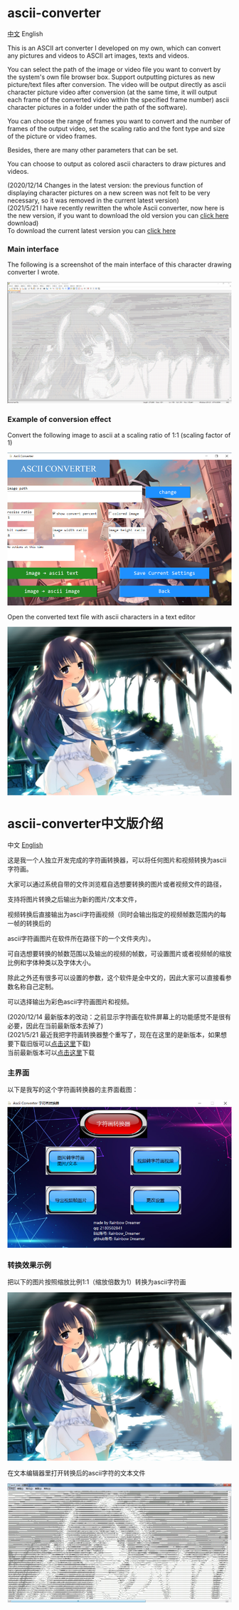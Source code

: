# ascii-converter

[中文](#ascii-converter中文版介绍) English

This is an ASCII art converter I developed on my own, which can convert any pictures and videos to ASCII art images, texts and videos.

You can select the path of the image or video file you want to convert by the system's own file browser box. Support outputting pictures as new picture/text files after conversion. The video will be output directly as ascii character picture video after conversion (at the same time, it will output each frame of the converted video within the specified frame number) ascii character pictures in a folder under the path of the software).

You can choose the range of frames you want to convert and the number of frames of the output video, set the scaling ratio and the font type and size of the picture or video frames.

Besides, there are many other parameters that can be set.

You can choose to output as colored ascii characters to draw pictures and videos.

(2020/12/14 Changes in the latest version: the previous function of displaying character pictures on a new screen was not felt to be very necessary, so it was removed in the current latest version)  
(2021/5/21 I have recently rewritten the whole Ascii converter, now here is the new version, if you want to download the old version you can [click here](https://www.jianguoyun.com/p/DWBzGQIQhPG0CBidmvUD) download)  
To download the current latest version you can [click here](https://www.jianguoyun.com/p/DSYMiNgQhPG0CBiLmvUD)

### Main interface

The following is a screenshot of the main interface of this character drawing converter I wrote.

![image](https://github.com/Rainbow-Dreamer/ascii-converter/blob/master/previews/4.jpg?raw=true)

### Example of conversion effect

Convert the following image to ascii at a scaling ratio of 1:1 (scaling factor of 1)

![image](https://github.com/Rainbow-Dreamer/ascii-converter/blob/master/previews/2.jpg?raw=True)

Open the converted text file with ascii characters in a text editor

![image](https://github.com/Rainbow-Dreamer/ascii-converter/blob/master/previews/3.jpg?raw=True)

# ascii-converter中文版介绍

中文 [English](#ascii-converter)

这是我一个人独立开发完成的字符画转换器，可以将任何图片和视频转换为ascii字符画。

大家可以通过系统自带的文件浏览框自选想要转换的图片或者视频文件的路径，

支持将图片转换之后输出为新的图片/文本文件，

视频转换后直接输出为ascii字符画视频（同时会输出指定的视频帧数范围内的每一帧的转换后的

ascii字符画图片在软件所在路径下的一个文件夹内）。

可自选想要转换的帧数范围以及输出的视频的帧数，可设置图片或者视频帧的缩放比例和字体种类以及字体大小。

除此之外还有很多可以设置的参数，这个软件是全中文的，因此大家可以直接看参数名称自己定制。

可以选择输出为彩色ascii字符画图片和视频。

(2020/12/14 最新版本的改动：之前显示字符画在软件屏幕上的功能感觉不是很有必要，因此在当前最新版本去掉了)  
(2021/5/21 最近我把字符画转换器整个重写了，现在在这里的是新版本，如果想要下载旧版可以[点击这里](https://www.jianguoyun.com/p/DWBzGQIQhPG0CBidmvUD)下载)  
当前最新版本可以[点击这里](https://www.jianguoyun.com/p/DSYMiNgQhPG0CBiLmvUD)下载

### 主界面

以下是我写的这个字符画转换器的主界面截图：

![image](previews/1.jpg)

### 转换效果示例

把以下的图片按照缩放比例1:1（缩放倍数为1）转换为ascii字符画

![image](previews/2.jpg)

在文本编辑器里打开转换后的ascii字符的文本文件

![image](previews/3.jpg)
